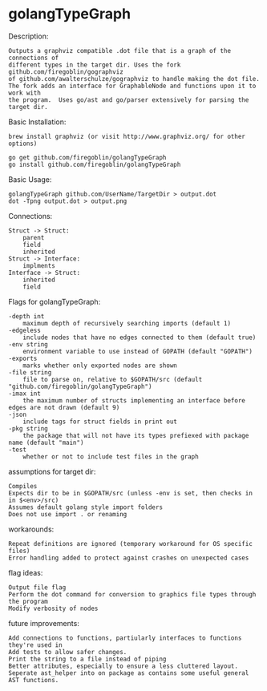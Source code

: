 <h1>golangTypeGraph</h1>

Description:

	Outputs a graphviz compatible .dot file that is a graph of the connections of
	different types in the target dir. Uses the fork github.com/firegoblin/gographviz
	of github.com/awalterschulze/gographviz to handle making the dot file.
	The fork adds an interface for GraphableNode and functions upon it to work with
	the program.  Uses go/ast and go/parser extensively for parsing the target dir.

Basic Installation:

	brew install graphviz (or visit http://www.graphviz.org/ for other options)

	go get github.com/firegoblin/golangTypeGraph
	go install github.com/firegoblin/golangTypeGraph

Basic Usage:

	golangTypeGraph github.com/UserName/TargetDir > output.dot
	dot -Tpng output.dot > output.png

Connections:

	Struct -> Struct:
		parent
		field
		inherited
	Struct -> Interface:
		implments
	Interface -> Struct:
		inherited
		field

Flags for golangTypeGraph:

  	-depth int
    	maximum depth of recursively searching imports (default 1)
  	-edgeless
    	include nodes that have no edges connected to them (default true)
  	-env string
    	environment variable to use instead of GOPATH (default "GOPATH")
  	-exports
    	marks whether only exported nodes are shown
  	-file string
    	file to parse on, relative to $GOPATH/src (default "github.com/firegoblin/golangTypeGraph")
  	-imax int
    	the maximum number of structs implementing an interface before edges are not drawn (default 9)
    -json
    	include tags for struct fields in print out
  	-pkg string
    	the package that will not have its types prefiexed with package name (default "main")
  	-test
    	whether or not to include test files in the graph


assumptions for target dir:

	Compiles
	Expects dir to be in $GOPATH/src (unless -env is set, then checks in in $<env>/src)
	Assumes default golang style import folders
	Does not use import . or renaming

workarounds:

	Repeat definitions are ignored (temporary workaround for OS specific files)
	Error handling added to protect against crashes on unexpected cases


flag ideas:

	Output file flag
	Perform the dot command for conversion to graphics file types through the program
	Modify verbosity of nodes


future improvements:

	Add connections to functions, partiularly interfaces to functions they're used in
	Add tests to allow safer changes.
	Print the string to a file instead of piping
	Better attributes, especially to ensure a less cluttered layout.
	Seperate ast_helper into on package as contains some useful general AST functions.